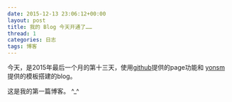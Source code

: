 ```yaml
---
date: 2015-12-13 23:06:12+00:00
layout: post
title: 我的 Blog 今天开通了……
thread: 1
categories: 日志
tags: 博客
---
```


今天，是2015年最后一个月的第十三天，使用[github]提供的page功能和
[yonsm]提供的模板搭建的blog。
 
这是我的第一篇博客。 ^_^


[github]: http://github.com/        "github"
[yonsm]:http://yonsm.net/			"yonsm"
